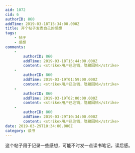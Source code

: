 ```yaml
---
aid: 1072
cid: 6
authorID: 860
addTime: 2019-03-18T15:34:00.000Z
title: 开个帖子发表自己的感想
tags:
    - 帖子
    - 感想
comments:
    -
        authorID: 860
        addTime: 2019-03-18T15:44:00.000Z
        content: <strike>用户已注销，隐藏回帖</strike>
    -
        authorID: 860
        addTime: 2019-03-19T01:59:00.000Z
        content: <strike>用户已注销，隐藏回帖</strike>
    -
        authorID: 860
        addTime: 2019-03-19T02:00:00.000Z
        content: <strike>用户已注销，隐藏回帖</strike>
    -
        authorID: 860
        addTime: 2019-03-29T10:34:00.000Z
        content: <strike>用户已注销，隐藏回帖</strike>
date: 2019-03-29T10:34:00.000Z
category: 读书
---
```


这个帖子用于记录一些感想，可能不时发一点读书笔记，读后感。
